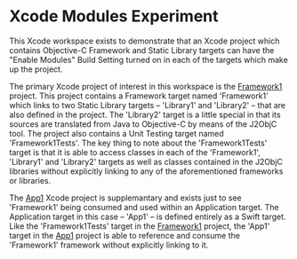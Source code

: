 # Xcode Modules Experiment

This Xcode workspace exists to demonstrate that an Xcode project which contains Objective-C Framework and Static Library targets can have the "Enable Modules" Build Setting turned on in each of the targets which make up the project.

The primary Xcode project of interest in this workspace is the [Framework1](Framework1) project. This project contains a Framework target named 'Framework1' which links to two Static Library targets – 'Library1' and 'Library2' – that are also defined in the project. The 'Library2' target is a little special in that its sources are translated from Java to Objective-C by means of the J2ObjC tool. The project also contains a Unit Testing target named 'Framework1Tests'. The key thing to note about the 'Framework1Tests' target is that it is able to access classes in each of the 'Framework1', 'Library1' and 'Library2' targets as well as classes contained in the J2ObjC libraries without explicitly linking to any of the aforementioned frameworks or libraries.

The [App1](App1) Xcode project is supplemantary and exists just to see 'Framework1' being consumed and used within an Application target. The Application target in this case – 'App1' – is defined entirely as a Swift target. Like the 'Framework1Tests' target in the [Framework1](Framework1) project, the 'App1' target in the [App1](App1) project is able to reference and consume the 'Framework1' framework without explicitly linking to it.

